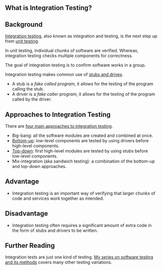 ## What is Integration Testing?

## Background

[Integration testing](https://en.wikipedia.org/wiki/Integration_testing), also known as integration and testing, is the next step up from [unit testing](https://blog.seancoughlin.me/what-is-a-unit-test). 

In unit testing, individual chunks of software are verified. Whereas, integration testing checks multiple components for correctness.

The goal of integration testing is to confirm software works in a group.

Integration testing makes common use of [stubs and drives](https://www.geeksforgeeks.org/difference-between-stubs-and-drivers/). 

- A stub is a *fake called program*, it allows for the testing of the program calling the stub. 
- A driver is a *fake caller program*, it allows for the testing of the program called by the driver.

## Approaches to Integration Testing

There are [four main approaches to integration testing](https://www.geeksforgeeks.org/software-engineering-integration-testing/).

- Big-bang: all the software modules are created and combined at once.
- [Bottom-up](https://en.wikipedia.org/wiki/Top-down_and_bottom-up_design#Programming): low-level components are tested by using drivers before high-level components.
- [Top-down](https://en.wikipedia.org/wiki/Top-down_and_bottom-up_design#Programming): first high-level modules are tested by using stubs before low-level components.
- Mix-integration (aka sandwich testing): a combination of the bottom-up and top-down approaches.

## Advantage

- Integration testing is an important way of verifying that larger chunks of code and services work together as intended. 

## Disadvantage

- Integration testing often requires a significant amount of extra code in the form of stubs and drivers to be written.

## Further Reading

Integration tests are just one kind of testing. [My series on software testing and its methods](https://blog.seancoughlin.me/series/software-testing) covers many other testing variations.